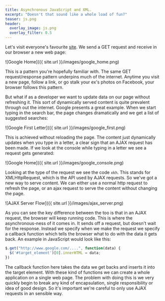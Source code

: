 ```yaml
---
title: Asynchronous JavaScript and XML.
excerpt: "Doesn't that sound like a whole load of fun?"
teaser: js.png
header:
  overlay_image: js.png
  overlay_filter: 0.5
---
```


Let's visit everyone's favourite [site](http://www.google.com). We send a GET request and receive in our browser
a new web page:

![Google Home]({{ site.url }}/images/google_home.png)

This is a pattern you're hopefully familiar with. The same GET request/response pattern underpins much of the internet. Anytime you visit a new page, follow a link, or go stalk your ex's photos on Facebook, your browser follows this pattern.

But what if as a developer we want to update data on our page without refreshing it. This sort of dynamically served content is quite prevalent through out the internet. Google presents a great example. When we start typing in the search bar, the page changes dramatically and we get a list of suggested searches:

![Google First Letter]({{ site.url }}/images/google_first.png)

This is achieved without reloading the page. The content just dynamically updates when you type in a letter, a clear sign that an AJAX request has been made. If we look at the console while typing in a letter we see a request gets generated:

![Google Home]({{ site.url }}/images/google_console.png)

Looking at the type of the request we see the code `xkh`. This stands for XMLHttpRequest, which is the API used by AJAX requests. So we've got a new way to serve content. We can either use a normal http request to refresh the page, or an ajax request to serve the content without changing the page.

 ![AJAX Server Flow]({{ site.url }}/images/ajax_server.png)

As you can see the key difference between the too is that in an AJAX request, the browser will keep running code. This is where the asynchronous-ness of it comes in. It sends off a request, but doesn't wait for the response. Instead we specify when we make the request we specify a callback function which tells the browser what to do with the data it gets back. An example in JavaScript would look like this:

```JavaScript
$.get("http://www.google.com/....", function(data) {
  $('#target_element')[0].innerHTML = data;
})
```

The callback function here takes the data we get backs and inserts it into the target element. With these kind of functions we can create a whole application on a single web page. The problem with doing this is we very quickly begin to break any kind of encapsulation, single responsibility or idea of good design. So it's important we're careful to only use AJAX requests in an sensible way.
